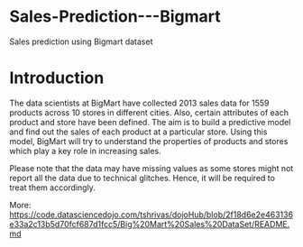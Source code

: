 # Sales-Prediction---Bigmart
Sales prediction using Bigmart dataset
# Introduction

The data scientists at BigMart have collected 2013 sales data for 1559 products across 10 stores in different cities. Also, certain attributes of each product and store have been defined. The aim is to build a predictive model and find out the sales of each product at a particular store. Using this model, BigMart will try to understand the properties of products and stores which play a key role in increasing sales. 

Please note that the data may have missing values as some stores might not report all the data due to technical glitches. Hence, it will be required to treat them accordingly.

More: https://code.datasciencedojo.com/tshrivas/dojoHub/blob/2f18d6e2e463136e33a2c13b5d70fcf687d1fcc5/Big%20Mart%20Sales%20DataSet/README.md
